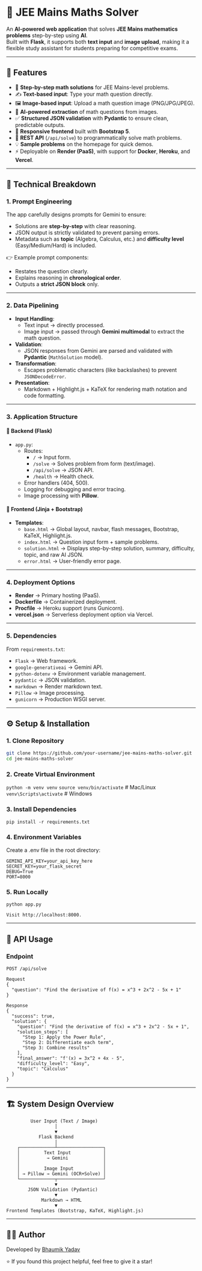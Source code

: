 # 🧮 JEE Mains Maths Solver  

An **AI-powered web application** that solves **JEE Mains mathematics problems** step-by-step using **AI**.  
Built with **Flask**, it supports both **text input** and **image upload**, making it a flexible study assistant for students preparing for competitive exams.  

---

## 🚀 Features

- 📘 **Step-by-step math solutions** for JEE Mains-level problems.
- ✍️ **Text-based input**: Type your math question directly.
- 🖼️ **Image-based input**: Upload a math question image (PNG/JPG/JPEG).
- 🔎 **AI-powered extraction** of math questions from images.
- ✅ **Structured JSON validation** with **Pydantic** to ensure clean, predictable outputs.
- 🎨 **Responsive frontend** built with **Bootstrap 5**.
- 🔗 **REST API** (`/api/solve`) to programmatically solve math problems.
- 💡 **Sample problems** on the homepage for quick demos.
- ⚡ Deployable on **Render (PaaS)**, with support for **Docker**, **Heroku**, and **Vercel**.

---

## 🧠 Technical Breakdown

### 1. **Prompt Engineering**
The app carefully designs prompts for Gemini to ensure:
- Solutions are **step-by-step** with clear reasoning.
- JSON output is strictly validated to prevent parsing errors.
- Metadata such as **topic** (Algebra, Calculus, etc.) and **difficulty level** (Easy/Medium/Hard) is included.

👉 Example prompt components:
- Restates the question clearly.
- Explains reasoning in **chronological order**.
- Outputs a **strict JSON block** only.

---

### 2. **Data Pipelining**
- **Input Handling**:
  - Text input → directly processed.
  - Image input → passed through **Gemini multimodal** to extract the math question.
- **Validation**:
  - JSON responses from Gemini are parsed and validated with **Pydantic** (`MathSolution` model).
- **Transformation**:
  - Escapes problematic characters (like backslashes) to prevent `JSONDecodeError`.
- **Presentation**:
  - Markdown + Highlight.js + KaTeX for rendering math notation and code formatting.

---

### 3. **Application Structure**

#### 🔹 Backend (Flask)
- `app.py`:
  - Routes:
    - `/` → Input form.
    - `/solve` → Solves problem from form (text/image).
    - `/api/solve` → JSON API.
    - `/health` → Health check.
  - Error handlers (404, 500).
  - Logging for debugging and error tracing.
  - Image processing with **Pillow**.

#### 🔹 Frontend (Jinja + Bootstrap)
- **Templates**:
  - `base.html` → Global layout, navbar, flash messages, Bootstrap, KaTeX, Highlight.js.
  - `index.html` → Question input form + sample problems.
  - `solution.html` → Displays step-by-step solution, summary, difficulty, topic, and raw AI JSON.
  - `error.html` → User-friendly error page.

---

### 4. **Deployment Options**
- **Render** → Primary hosting (PaaS).
- **Dockerfile** → Containerized deployment.
- **Procfile** → Heroku support (runs Gunicorn).
- **vercel.json** → Serverless deployment option via Vercel.

---

### 5. **Dependencies**
From `requirements.txt`:
- `Flask` → Web framework.
- `google-generativeai` → Gemini API.
- `python-dotenv` → Environment variable management.
- `pydantic` → JSON validation.
- `markdown` → Render markdown text.
- `Pillow` → Image processing.
- `gunicorn` → Production WSGI server.

---

## ⚙️ Setup & Installation

### 1. Clone Repository
```bash
git clone https://github.com/your-username/jee-mains-maths-solver.git
cd jee-mains-maths-solver
```
### 2. Create Virtual Environment
`python -m venv venv`
`source venv/bin/activate`   # Mac/Linux
`venv\Scripts\activate`      # Windows

### 3. Install Dependencies
`pip install -r requirements.txt`

### 4. Environment Variables

Create a .env file in the root directory:

```
GEMINI_API_KEY=your_api_key_here
SECRET_KEY=your_flask_secret
DEBUG=True
PORT=8000
```

### 5. Run Locally
`python app.py`


`Visit http://localhost:8000.`

---

## 📡 API Usage

### Endpoint

`POST /api/solve`

```
Request
{
  "question": "Find the derivative of f(x) = x^3 + 2x^2 - 5x + 1"
}
```
```
Response
{
  "success": true,
  "solution": {
    "question": "Find the derivative of f(x) = x^3 + 2x^2 - 5x + 1",
    "solution_steps": [
      "Step 1: Apply the Power Rule",
      "Step 2: Differentiate each term",
      "Step 3: Combine results"
    ],
    "final_answer": "f'(x) = 3x^2 + 4x - 5",
    "difficulty_level": "Easy",
    "topic": "Calculus"
  }
}
```

---

## 🏗️ System Design Overview

```
         User Input (Text / Image)
                  │
                  ▼
            Flask Backend
                  │
    ┌─────────────┴─────────────────┐
    │         Text Input            │
    │          → Gemini             │
    │                               │
    │         Image Input           │
    │ → Pillow → Gemini (OCR+Solve) │
    └─────────────┬─────────────────┘
                  ▼
        JSON Validation (Pydantic)
                  ▼
             Markdown → HTML
                  ▼
Frontend Templates (Bootstrap, KaTeX, Highlight.js)
```

---

## 👨‍💻 Author

Developed by [Bhaumik Yadav](https://www.linkedin.com/in/theprofessional-bhaumik-yadav/) 

⭐ If you found this project helpful, feel free to give it a star!

